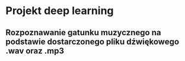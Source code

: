# Projekt deep learning
## Rozpoznawanie gatunku muzycznego na podstawie dostarczonego pliku dźwiękowego .wav oraz .mp3
